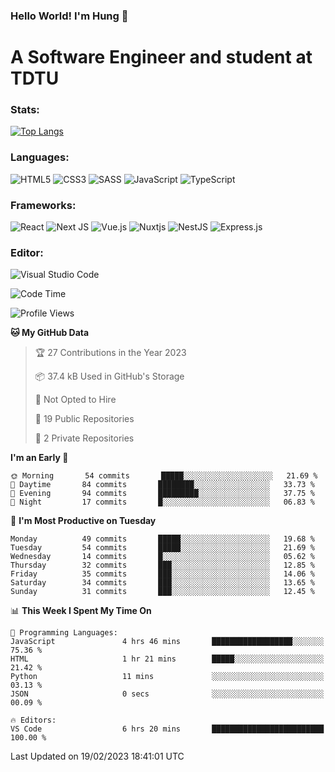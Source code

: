 ### Hello World! I'm Hung :wave:

# A Software Engineer and student at TDTU

### Stats:
[![Top Langs](https://github-readme-stats.vercel.app/api/top-langs/?username=Kuroo-nekoo)](https://github.com/anuraghazra/github-readme-stats)

### Languages:
![HTML5](https://img.shields.io/badge/html5-%23E34F26.svg?style=for-the-badge&logo=html5&logoColor=%23E34F26&color=white)
![CSS3](https://img.shields.io/badge/css3-%231572B6.svg?style=for-the-badge&logo=css3&logoColor=%231572B6&color=white)
![SASS](https://img.shields.io/badge/SASS-hotpink.svg?style=for-the-badge&logo=SASS&logoColor=hotpink&color=white)
![JavaScript](https://img.shields.io/badge/javascript-%23323330.svg?style=for-the-badge&logo=javascript&color=white)
![TypeScript](https://img.shields.io/badge/typescript-%23007ACC.svg?style=for-the-badge&logo=typescript&logoColor=%23007ACC&color=white)


### Frameworks:
![React](https://img.shields.io/badge/react-%2320232a.svg?style=for-the-badge&logo=react&logoColor=%%2361DAFB&color=white)
![Next JS](https://img.shields.io/badge/Next-black?style=for-the-badge&logo=next.js&logoColor=black&color=white)
![Vue.js](https://img.shields.io/badge/vuejs-%2335495e.svg?style=for-the-badge&logo=vuedotjs&logoColor=%234FC08D&color=white)
![Nuxtjs](https://img.shields.io/badge/Nuxt-002E3B?style=for-the-badge&logo=nuxtdotjs&color=white&logoColor=#00DC82)
![NestJS](https://img.shields.io/badge/nestjs-%23E0234E.svg?style=for-the-badge&logo=nestjs&logoColor=%23E0234E&color=white)
![Express.js](https://img.shields.io/badge/express.js-%23404d59.svg?style=for-the-badge&logo=express&logoColor=%23404d59&color=white)

### Editor:
![Visual Studio Code](https://img.shields.io/badge/Visual%20Studio%20Code-0078d7.svg?style=for-the-badge&logo=visual-studio-code&color=white&logoColor=0078d7)


<!--START_SECTION:waka-->
![Code Time](http://img.shields.io/badge/Code%20Time-366%20hrs%2011%20mins-blue)

![Profile Views](http://img.shields.io/badge/Profile%20Views-1-blue)

**🐱 My GitHub Data** 

> 🏆 27 Contributions in the Year 2023
 > 
> 📦 37.4 kB Used in GitHub's Storage 
 > 
> 🚫 Not Opted to Hire
 > 
> 📜 19 Public Repositories 
 > 
> 🔑 2 Private Repositories  
 > 
**I'm an Early 🐤** 

```text
🌞 Morning       54 commits       █████░░░░░░░░░░░░░░░░░░░░   21.69 % 
🌆 Daytime       84 commits       ████████░░░░░░░░░░░░░░░░░   33.73 % 
🌃 Evening       94 commits       █████████░░░░░░░░░░░░░░░░   37.75 % 
🌙 Night         17 commits       █░░░░░░░░░░░░░░░░░░░░░░░░   06.83 % 

```
📅 **I'm Most Productive on Tuesday** 

```text
Monday          49 commits       █████░░░░░░░░░░░░░░░░░░░░   19.68 % 
Tuesday         54 commits       █████░░░░░░░░░░░░░░░░░░░░   21.69 % 
Wednesday       14 commits       █░░░░░░░░░░░░░░░░░░░░░░░░   05.62 % 
Thursday        32 commits       ███░░░░░░░░░░░░░░░░░░░░░░   12.85 % 
Friday          35 commits       ███░░░░░░░░░░░░░░░░░░░░░░   14.06 % 
Saturday        34 commits       ███░░░░░░░░░░░░░░░░░░░░░░   13.65 % 
Sunday          31 commits       ███░░░░░░░░░░░░░░░░░░░░░░   12.45 % 

```


📊 **This Week I Spent My Time On** 

```text
💬 Programming Languages: 
JavaScript               4 hrs 46 mins       ██████████████████░░░░░░░   75.36 % 
HTML                     1 hr 21 mins        █████░░░░░░░░░░░░░░░░░░░░   21.42 % 
Python                   11 mins             ░░░░░░░░░░░░░░░░░░░░░░░░░   03.13 % 
JSON                     0 secs              ░░░░░░░░░░░░░░░░░░░░░░░░░   00.09 % 

🔥 Editors: 
VS Code                  6 hrs 20 mins       █████████████████████████   100.00 % 

```


 Last Updated on 19/02/2023 18:41:01 UTC
<!--END_SECTION:waka-->
